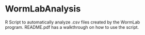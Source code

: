 # WormLabAnalysis
R Script to automatically analyze .csv files created by the WormLab program. README.pdf has a walkthrough on how to use the script. 

